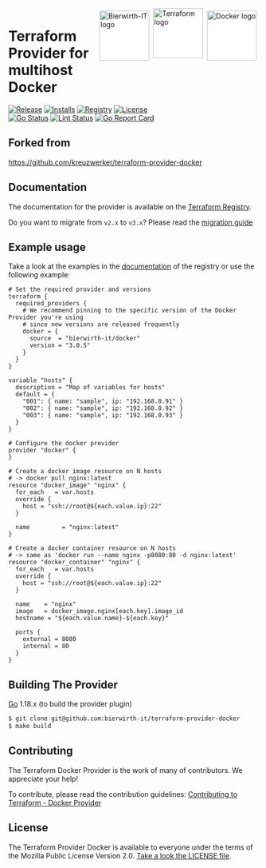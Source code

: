 <a href="https://docker.com">
    <img src="https://raw.githubusercontent.com/bierwirth-it/terraform-provider-docker/master/assets/docker-logo.png" alt="Docker logo" title="Docker" align="right" height="100" style="background: white; border: white solid 5px" />
</a>
<a href="https://terraform.io">
    <img src="https://raw.githubusercontent.com/bierwirth-it/terraform-provider-docker/master/assets/terraform-logo.png" alt="Terraform logo" title="Terraform" align="right" height="100" style="background: white; border: white solid 0" />
</a>
<a href="https://bierwirth-it.de">
    <img src="http://bierwirth-it.de/img/logo.png" alt="Bierwirth-IT logo" title="Bierwirth-IT" align="right" height="100" style="background: white; border: white solid 5px" border="white solid5px" />
</a>

# Terraform Provider for multihost Docker

[![Release](https://img.shields.io/github/v/release/bierwirth-it/terraform-provider-docker)](https://github.com/bierwirth-it/terraform-provider-docker/releases)
[![Installs](https://img.shields.io/badge/dynamic/json?logo=terraform&label=installs&query=$.data.attributes.downloads&url=https%3A%2F%2Fregistry.terraform.io%2Fv2%2Fproviders%2F713)](https://registry.terraform.io/providers/bierwirth-it/docker)
[![Registry](https://img.shields.io/badge/registry-doc%40latest-lightgrey?logo=terraform)](https://registry.terraform.io/providers/bierwirth-it/docker/latest/docs)
[![License](https://img.shields.io/badge/license-MIT-blue.svg)](https://github.com/bierwirth-it/terraform-provider-docker/blob/main/LICENSE)  
[![Go Status](https://github.com/bierwirth-it/terraform-provider-docker/workflows/Acc%20Tests/badge.svg)](https://github.com/bierwirth-it/terraform-provider-docker/actions)
[![Lint Status](https://github.com/bierwirth-it/terraform-provider-docker/workflows/golangci-lint/badge.svg)](https://github.com/bierwirth-it/terraform-provider-docker/actions)
[![Go Report Card](https://goreportcard.com/badge/github.com/bierwirth-it/terraform-provider-docker)](https://goreportcard.com/report/github.com/bierwirth-it/terraform-provider-docker)  

## Forked from

https://github.com/kreuzwerker/terraform-provider-docker

## Documentation

The documentation for the provider is available on the [Terraform Registry](https://registry.terraform.io/providers/bierwirth-it/docker/latest/docs).

Do you want to migrate from `v2.x` to `v3.x`? Please read the [migration guide](docs/v2_v3_migration.md)

## Example usage

Take a look at the examples in the [documentation](https://registry.terraform.io/providers/bierwirth-it/docker/latest/docs) of the registry
or use the following example:


```hcl
# Set the required provider and versions
terraform {
  required_providers {
    # We recommend pinning to the specific version of the Docker Provider you're using
    # since new versions are released frequently
    docker = {
      source  = "bierwirth-it/docker"
      version = "3.0.5"
    }
  }
}

variable "hosts" {
  description = "Map of variables for hosts"
  default = {
    "001": { name: "sample", ip: "192.168.0.91" }
    "002": { name: "sample", ip: "192.168.0.92" }
    "003": { name: "sample", ip: "192.168.0.93" }
  }
}

# Configure the docker provider
provider "docker" {
}

# Create a docker image resource on N hosts
# -> docker pull nginx:latest
resource "docker_image" "nginx" {
  for_each   = var.hosts
  override {
    host = "ssh://root@${each.value.ip}:22"
  }

  name         = "nginx:latest"
}

# Create a docker container resource on N hosts
# -> same as 'docker run --name nginx -p8080:80 -d nginx:latest'
resource "docker_container" "nginx" {
  for_each   = var.hosts
  override {
    host = "ssh://root@${each.value.ip}:22"
  }

  name    = "nginx"
  image   = docker_image.nginx[each.key].image_id
  hostname = "${each.value.name}-${each.key}"

  ports {
    external = 8080
    internal = 80
  }
}
```

## Building The Provider

[Go](https://golang.org/doc/install) 1.18.x (to build the provider plugin)


```sh
$ git clone git@github.com:bierwirth-it/terraform-provider-docker
$ make build
```

## Contributing

The Terraform Docker Provider is the work of many of contributors. We appreciate your help!

To contribute, please read the contribution guidelines: [Contributing to Terraform - Docker Provider](CONTRIBUTING.md)

## License

The Terraform Provider Docker is available to everyone under the terms of the Mozilla Public License Version 2.0. [Take a look the LICENSE file](LICENSE).
